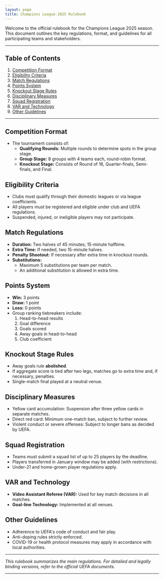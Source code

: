 ```yaml
---
layout: page
title: Champions League-2025 Rulebook
---
```


Welcome to the official rulebook for the Champions League 2025 season. This document outlines the key regulations, format, and guidelines for all participating teams and stakeholders.

---

## Table of Contents

1. [Competition Format](#competition-format)
2. [Eligibility Criteria](#eligibility-criteria)
3. [Match Regulations](#match-regulations)
4. [Points System](#points-system)
5. [Knockout Stage Rules](#knockout-stage-rules)
6. [Disciplinary Measures](#disciplinary-measures)
7. [Squad Registration](#squad-registration)
8. [VAR and Technology](#var-and-technology)
9. [Other Guidelines](#other-guidelines)

---

## Competition Format

- The tournament consists of:  
  - **Qualifying Rounds:** Multiple rounds to determine spots in the group stage.  
  - **Group Stage:** 8 groups with 4 teams each, round-robin format.  
  - **Knockout Stage:** Consists of Round of 16, Quarter-finals, Semi-finals, and Final.

## Eligibility Criteria

- Clubs must qualify through their domestic leagues or via league coefficients.
- All players must be registered and eligible under club and UEFA regulations.
- Suspended, injured, or ineligible players may not participate.

## Match Regulations

- **Duration:** Two halves of 45 minutes; 15-minute halftime.
- **Extra Time:** If needed, two 15-minute halves.
- **Penalty Shootout:** If necessary after extra time in knockout rounds.
- **Substitutions:**  
  - Maximum 5 substitutions per team per match.  
  - An additional substitution is allowed in extra time.

## Points System

- **Win:** 3 points  
- **Draw:** 1 point  
- **Loss:** 0 points  
- Group ranking tiebreakers include:  
  1. Head-to-head results  
  2. Goal difference  
  3. Goals scored  
  4. Away goals in head-to-head  
  5. Club coefficient

## Knockout Stage Rules

- Away goals rule **abolished**.
- If aggregate score is tied after two legs, matches go to extra time and, if necessary, penalties.
- Single-match final played at a neutral venue.

## Disciplinary Measures

- Yellow card accumulation: Suspension after three yellow cards in separate matches.
- Direct red card: Minimum one-match ban, subject to further review.
- Violent conduct or severe offenses: Subject to longer bans as decided by UEFA.

## Squad Registration

- Teams must submit a squad list of up to 25 players by the deadline.
- Players transferred in January window may be added (with restrictions).
- Under-21 and home-grown player regulations apply.

## VAR and Technology

- **Video Assistant Referee (VAR):** Used for key match decisions in all matches.
- **Goal-line Technology:** Implemented at all venues.

## Other Guidelines

- Adherence to UEFA's code of conduct and fair play.
- Anti-doping rules strictly enforced.
- COVID-19 or health protocol measures may apply in accordance with local authorities.

---

*This rulebook summarizes the main regulations. For detailed and legally binding versions, refer to the official UEFA documents.*

---